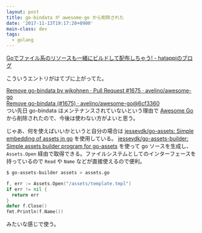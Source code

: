 ```yaml
---
layout: post
title: go-bindata が awesome-go から削除された
date: '2017-11-13T19:17:20+0900'
main-class: dev
tags:
  - golang
---
```


[Goでファイル系のリソースも一緒にビルドして配布しちゃう\! \- hatappiのブログ](http://hatappi.hateblo.jp/entry/2017/11/11/155336)

こういうエントリがはてブに上がってた。

[Remove go\-bindata by wjkohnen · Pull Request \#1675 · avelino/awesome\-go](https://github.com/avelino/awesome-go/pull/1675)  
[Remove go\-bindata \(\#1675\) · avelino/awesome\-go@6cf3360](https://github.com/avelino/awesome-go/commit/6cf33601fc651b4cdd68045d5b6e0a961145953a)    
つい先日 go-bindata はメンテナンスされていないという理由で [Awesome Go](https://awesome-go.com/) から削除されたので、今後は使わない方がよいと思う。

じゃあ、何を使えばいいかというと自分の場合は [jessevdk/go\-assets: Simple embedding of assets in go](https://github.com/jessevdk/go-assets) を使用している。
[jessevdk/go\-assets\-builder: Simple assets builder program for go\-assets](https://github.com/jessevdk/go-assets-builder) を使って go ソースを生成し、`Assets.Open` 経由で取得できる。ファイルシステムとしてのインターフェースを持っているので `Read` や `Name` などが直接使えるので便利。

```sh
$ go-assets-builder assets > assets.go
```

```go
f, err := Assets.Open("/assets/template.tmpl")
if err != nil {
  return err
}
defer f.Close()
fmt.Println(f.Name())
```

みたいな感じで使う。
